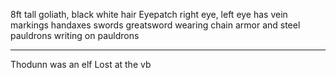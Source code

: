 8ft tall goliath, black white hair
Eyepatch right eye, left eye has vein markings
handaxes
swords
greatsword
wearing chain armor and steel pauldrons
writing on pauldrons

<hr>

Thodunn was an elf
Lost at the vb